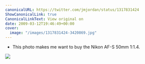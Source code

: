 ```yaml
---
canonicalURL: https://twitter.com/jmjordan/status/1317831424
ShowCanonicalLink: true
CanonicalLinkText: View original on
date: 2009-03-12T19:46:49+00:00
cover:
  image: "/images/1317831424-3420869.jpg"
---
```

 - This photo makes me want to buy the Nikon AF-S 50mm 1:1.4.

![](/images/1317831424-3420869.jpg)
